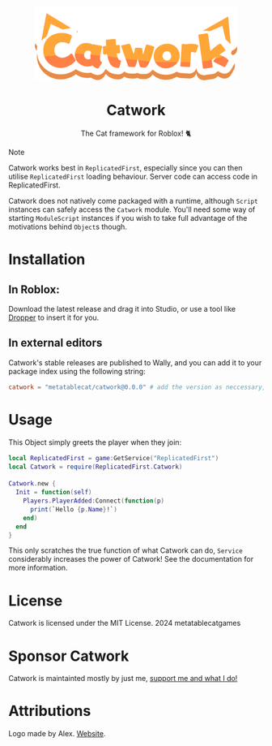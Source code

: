 <div align="center">
<img src="res/logo.png" alt="The Catwork Logo" width=400></img>
<h1>Catwork</h1>
The Cat framework for Roblox! 🐈
</div>

> [!NOTE]
> Catwork works best in `ReplicatedFirst`, especially since you can then utilise `ReplicatedFirst` loading behaviour.
> Server code can access code in ReplicatedFirst.

Catwork does not natively come packaged with a runtime, although `Script` instances can safely access the `Catwork`
module. You'll need some way of starting `ModuleScript` instances if you wish to take full advantage of the motivations
behind `Object`s though.

# Installation

## In Roblox:

Download the latest release and drag it into Studio, or use a tool like [Dropper](https://create.roblox.com/store/asset/13404068475/Dropper-External-file-inserter) to insert it for you.

## In external editors

Catwork's stable releases are published to Wally, and you can add it to your package index using the following string:

```toml
catwork = "metatablecat/catwork@0.0.0" # add the version as neccessary, use the wally index for latest version
```

# Usage

This Object simply greets the player when they join:

```lua
local ReplicatedFirst = game:GetService("ReplicatedFirst")
local Catwork = require(ReplicatedFirst.Catwork)

Catwork.new {
  Init = function(self)
    Players.PlayerAdded:Connect(function(p)
      print(`Hello {p.Name}!`)
    end)
  end
}
```

This only scratches the true function of what Catwork can do, `Service` considerably increases the power of
Catwork! See the documentation for more information.

# License

Catwork is licensed under the MIT License. 2024 metatablecatgames

# Sponsor Catwork

Catwork is maintainted mostly by just me, [support me and what I do!](https://github.com/sponsors/metatablecat)

# Attributions

Logo made by Alex. [Website](https://hofnarretje.eu/).
